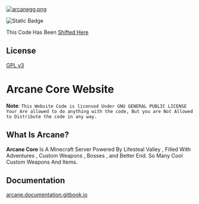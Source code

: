 [![arcanegg.png](https://i.postimg.cc/nrZHgrzV/arcanegg.png)](https://postimg.cc/njRbQHBN)

![Static Badge](https://img.shields.io/badge/ArcaneCore-Lifesteal%20Valley-blue)

This Code Has Been [Shifted Here](https://github.com/arcanesurvival/arcanesurvival.github.io)

## License

[GPL v3](https://choosealicense.com/licenses/gpl-3.0/)

# Arcane Core Website


**Note**: ```This Website Code is licensed Under GNU GENERAL PUBLIC LICENSE Your Are allowed to do anything with the code, But you are Not Allowed to Distribute the code in any way.```

## What Is Arcane?

**Arcane Core** Is A Minecraft Server Powered By Lifesteal Valley , 
Filled With Adventures , Custom Weapons , Bosses , and Better End.
So Many Cool Custom Weapons And Items.


## Documentation

[arcane.documentation.gitbook.io](https://arcanecore.gitbook.io/docs.arcancecore)

